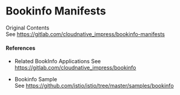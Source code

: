 # Bookinfo Manifests

Original Contents   
See https://gitlab.com/cloudnative_impress/bookinfo-manifests

#### References    

- Related BookInfo Applications
See https://gitlab.com/cloudnative_impress/bookinfo

- Bookinfo Sample   
See https://github.com/istio/istio/tree/master/samples/bookinfo
